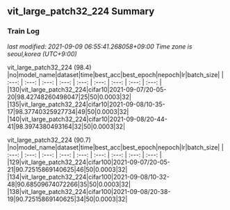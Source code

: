 


  
## vit_large_patch32_224 Summary  
### Train Log  
*last modified: 2021-09-09 06:55:41.268058+09:00 Time zone is seoul,korea (UTC+9:00)*

vit_large_patch32_224 (98.4)
|no|model_name|dataset|time|best_acc|best_epoch|nepoch|lr|batch_size|
| :---: | :---: | :---: | :---: | :---: | :---: | :---: | :---: | :---: |
|130|vit_large_patch32_224|cifar10|2021-09-07/20-05-20|98.42748260498047|25|50|0.0003|32|
|135|vit_large_patch32_224|cifar10|2021-09-08/10-35-17|98.37740325927734|49|50|0.0003|32|
|140|vit_large_patch32_224|cifar10|2021-09-08/20-44-41|98.3974380493164|32|50|0.0003|32|


vit_large_patch32_224 (90.7)
|no|model_name|dataset|time|best_acc|best_epoch|nepoch|lr|batch_size|
| :---: | :---: | :---: | :---: | :---: | :---: | :---: | :---: | :---: |
|129|vit_large_patch32_224|cifar100|2021-09-07/20-05-21|90.72515869140625|46|50|0.0003|32|
|134|vit_large_patch32_224|cifar100|2021-09-08/10-32-48|90.68509674072266|35|50|0.0003|32|
|138|vit_large_patch32_224|cifar100|2021-09-08/20-38-19|90.72515869140625|34|50|0.0003|32|
